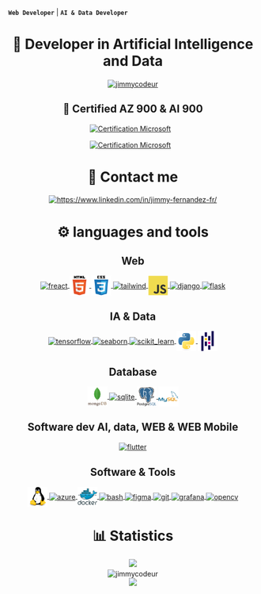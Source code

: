 <!-- https://rahuldkjain.github.io/gh-profile-readme-generator/ -->
**`Web Developer`** | **`AI & Data Developer`**

<h1 align="center">🤖 Developer in Artificial Intelligence and Data</h1>

<p align="center"> <a href="https://github.com/ryo-ma/github-profile-trophy"><img align="center" src="https://github-profile-trophy.vercel.app/?username=jimmycodeur" alt="jimmycodeur" /></a> </p>

<h2 align='center'>💪 Certified AZ 900 & AI 900</h2>

<p align="center">
   <a href="https://learn.microsoft.com/api/credentials/share/fr-fr/jimmydevia-6903/337DAFEFF7542176?sharingId=8A0DF15E49BBB47E">
      <img align="center" alt="Certification Microsoft" src="https://github.com/Loke-60000/Loke-60000/blob/6fe9aa493af089cc6ec563567ccf3bdea26d231c/assets/microsoft-certified-fundamentals-badge.svg" width="100" style="padding-right:10px;" />
   </a>
</p>

<p align="center">
   <a href="https://learn.microsoft.com/api/credentials/share/fr-fr/jimmydevia-6903/BB7EB3B9A873714E?sharingId=8A0DF15E49BBB47E">
      <img align="center" alt="Certification Microsoft" src="https://github.com/Loke-60000/Loke-60000/blob/6fe9aa493af089cc6ec563567ccf3bdea26d231c/assets/microsoft-certified-fundamentals-badge.svg" width="100" style="padding-right:10px;" />
   </a>
</p>

<h1 align="center">📧 Contact me</h1>
<p align="center">
<a href="https://www.linkedin.com/in/jimmy-fernandez-fr/" target="blank"><img align="center" src="https://raw.githubusercontent.com/rahuldkjain/github-profile-readme-generator/master/src/images/icons/Social/linked-in-alt.svg" alt="https://www.linkedin.com/in/jimmy-fernandez-fr/" height="30" width="40" /></a>
</p>

<h1 align="center">⚙️ languages and tools</h1>

<h2 align="center">Web</h2>
<p align="center">
      <a href="https://fr.react.dev/" target="_blank" rel="noreferrer"> <img align="center" src="https://www.vectorlogo.zone/logos/reactjs/reactjs-ar21.svg" alt="freact" width="40" height="40"/> </a>
      <a href="https://www.w3.org/html/" target="_blank" rel="noreferrer"> <img align="center" src="https://raw.githubusercontent.com/devicons/devicon/master/icons/html5/html5-original-wordmark.svg" alt="html5" width="40" height="40"/> </a> 
      <a href="https://www.w3schools.com/css/" target="_blank" rel="noreferrer"> <img align="center" src="https://raw.githubusercontent.com/devicons/devicon/master/icons/css3/css3-original-wordmark.svg" alt="css3" width="40" height="40"/> </a> 
      <a href="https://tailwindcss.com/" target="_blank" rel="noreferrer"> <img align="center" src="https://www.vectorlogo.zone/logos/tailwindcss/tailwindcss-icon.svg" alt="tailwind" width="40" height="40"/> </a> 
      <a href="https://developer.mozilla.org/en-US/docs/Web/JavaScript" target="_blank" rel="noreferrer"> <img align="center" src="https://raw.githubusercontent.com/devicons/devicon/master/icons/javascript/javascript-original.svg" alt="javascript" width="40" height="40"/> </a> 
      <a href="https://www.djangoproject.com/" target="_blank" rel="noreferrer"> <img align="center" src="https://cdn.worldvectorlogo.com/logos/django.svg" alt="django" width="40" height="40"/> </a> 
      <a href="https://flask.palletsprojects.com/" target="_blank" rel="noreferrer"> <img align="center" src="https://www.vectorlogo.zone/logos/palletsprojects_flask/palletsprojects_flask-ar21.svg" alt="flask" width="40" height="40"/> </a> 
</p>

<h2 align="center">IA & Data</h2>
<p align="center">
      <a href="https://www.tensorflow.org" target="_blank" rel="noreferrer"> <img align="center" src="https://www.vectorlogo.zone/logos/tensorflow/tensorflow-icon.svg" alt="tensorflow" width="40" height="40"/> </a> 
      <a href="https://seaborn.pydata.org/" target="_blank" rel="noreferrer"> <img align="center" src="https://seaborn.pydata.org/_images/logo-mark-lightbg.svg" alt="seaborn" width="40" height="40"/> </a>
      <a href="https://scikit-learn.org/" target="_blank" rel="noreferrer"> <img align="center" src="https://upload.wikimedia.org/wikipedia/commons/0/05/Scikit_learn_logo_small.svg" alt="scikit_learn" width="40" height="40"/> </a> 
      <a href="https://www.python.org" target="_blank" rel="noreferrer"> <img align="center" src="https://raw.githubusercontent.com/devicons/devicon/master/icons/python/python-original.svg" alt="python" width="40" height="40"/> </a> 
      <a href="https://pandas.pydata.org/" target="_blank" rel="noreferrer"> <img align="center" src="https://raw.githubusercontent.com/devicons/devicon/2ae2a900d2f041da66e950e4d48052658d850630/icons/pandas/pandas-original.svg" alt="pandas" width="40" height="40"/> </a> 
</p>

<h2 align="center">Database</h2>
<p align="center">
      <a href="https://www.mongodb.com/" target="_blank" rel="noreferrer"> <img align="center" src="https://raw.githubusercontent.com/devicons/devicon/master/icons/mongodb/mongodb-original-wordmark.svg" alt="mongodb" width="40" height="40"/> </a> 
      <a href="https://www.sqlite.org/" target="_blank" rel="noreferrer"> <img align="center" src="https://www.vectorlogo.zone/logos/sqlite/sqlite-icon.svg" alt="sqlite" width="40" height="40"/> </a> 
      <a href="https://www.postgresql.org" target="_blank" rel="noreferrer"> <img align="center" src="https://raw.githubusercontent.com/devicons/devicon/master/icons/postgresql/postgresql-original-wordmark.svg" alt="postgresql" width="40" height="40"/> </a> 
      <a href="https://www.mysql.com/" target="_blank" rel="noreferrer"> <img align="center" src="https://raw.githubusercontent.com/devicons/devicon/master/icons/mysql/mysql-original-wordmark.svg" alt="mysql" width="40" height="40"/> </a> 
</p>

<h2 align="center">Software dev AI, data, WEB & WEB Mobile</h2>
<p align="center">
      <a href="https://flutter.dev" target="_blank" rel="noreferrer"> <img align="center" src="https://www.vectorlogo.zone/logos/flutterio/flutterio-icon.svg" alt="flutter" width="40" height="40"/> </a> 
</p>

<h2 align="center">Software & Tools</h2>

<p align="center"> 
      <a href="https://www.linux.org/" target="_blank" rel="noreferrer"> <img align="center" src="https://raw.githubusercontent.com/devicons/devicon/master/icons/linux/linux-original.svg" alt="linux" width="40" height="40"/> </a>
      <a href="https://azure.microsoft.com/en-in/" target="_blank" rel="noreferrer"> <img align="center" src="https://www.vectorlogo.zone/logos/microsoft_azure/microsoft_azure-icon.svg" alt="azure" width="40" height="40"/> </a> 
      <a href="https://www.docker.com/" target="_blank" rel="noreferrer"> <img align="center" src="https://raw.githubusercontent.com/devicons/devicon/master/icons/docker/docker-original-wordmark.svg" alt="docker" width="40" height="40"/> </a> 
      <a href="https://www.gnu.org/software/bash/" target="_blank" rel="noreferrer"> <img align="center" src="https://www.vectorlogo.zone/logos/gnu_bash/gnu_bash-icon.svg" alt="bash" width="40" height="40"/> </a> 
      <a href="https://www.figma.com/" target="_blank" rel="noreferrer"> <img align="center" src="https://www.vectorlogo.zone/logos/figma/figma-icon.svg" alt="figma" width="40" height="40"/> </a> 
      <a href="https://git-scm.com/" target="_blank" rel="noreferrer"> <img align="center" src="https://www.vectorlogo.zone/logos/git-scm/git-scm-icon.svg" alt="git" width="40" height="40"/> </a> 
      <a href="https://grafana.com" target="_blank" rel="noreferrer"> <img align="center" src="https://www.vectorlogo.zone/logos/grafana/grafana-icon.svg" alt="grafana" width="40" height="40"/> </a> 
      <a href="https://opencv.org/" target="_blank" rel="noreferrer"> <img align="center" src="https://www.vectorlogo.zone/logos/opencv/opencv-icon.svg" alt="opencv" width="40" height="40"/> </a> 

</p>
<h1 align='center'>📊 Statistics</h1>
<div align="center">
  <img src="https://github-readme-streak-stats.herokuapp.com/?user=jimmycodeur&" />
  <br>
  <img align="center" src="https://github-readme-stats.vercel.app/api?username=jimmycodeur&show_icons=true&locale=en" alt="jimmycodeur" />
  <br>
  <a href="https://github.com/Loke-60000/github-readme-stats">
    <img src="https://github-readme-stats.vercel.app/api/top-langs?username=jimmycodeur&hide=html,css,scss,shell,texshow_icons=true&locale=en&layout=compact" />
  </a>
</div>
